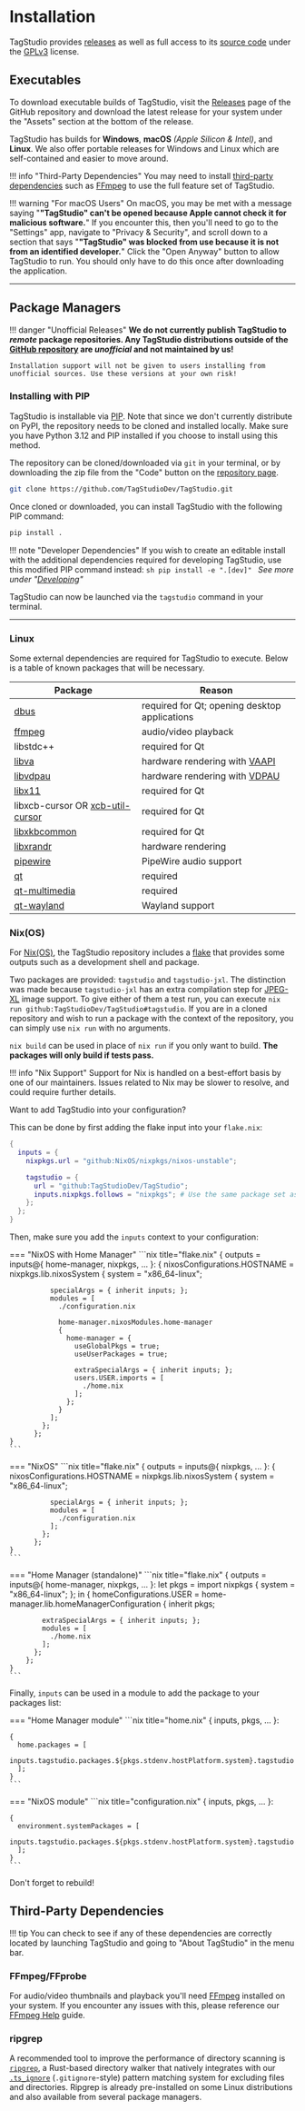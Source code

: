 # Installation

TagStudio provides [releases](https://github.com/TagStudioDev/TagStudio/releases) as well as full access to its [source code](https://github.com/TagStudioDev/TagStudio) under the [GPLv3](https://github.com/TagStudioDev/TagStudio/blob/main/LICENSE) license.

## Executables

To download executable builds of TagStudio, visit the [Releases](https://github.com/TagStudioDev/TagStudio/releases) page of the GitHub repository and download the latest release for your system under the "Assets" section at the bottom of the release.

TagStudio has builds for **Windows**, **macOS** _(Apple Silicon & Intel)_, and **Linux**. We also offer portable releases for Windows and Linux which are self-contained and easier to move around.

<!-- prettier-ignore -->
!!! info "Third-Party Dependencies"
    You may need to install [third-party dependencies](#third-party-dependencies) such as [FFmpeg](https://ffmpeg.org/download.html) to use the full feature set of TagStudio.

<!-- prettier-ignore -->
!!! warning "For macOS Users"
    On macOS, you may be met with a message saying "**"TagStudio" can't be opened because Apple cannot check it for malicious software.**" If you encounter this, then you'll need to go to the "Settings" app, navigate to "Privacy & Security", and scroll down to a section that says "**"TagStudio" was blocked from use because it is not from an identified developer.**" Click the "Open Anyway" button to allow TagStudio to run. You should only have to do this once after downloading the application.

---

## Package Managers

<!-- prettier-ignore -->
!!! danger "Unofficial Releases"
    **We do not currently publish TagStudio to _remote_ package repositories. Any TagStudio distributions outside of the [GitHub repository](https://github.com/TagStudioDev/TagStudio) are _unofficial_ and not maintained by us!**

    Installation support will not be given to users installing from unofficial sources. Use these versions at your own risk!

### Installing with PIP

TagStudio is installable via [PIP](https://pip.pypa.io/). Note that since we don't currently distribute on PyPI, the repository needs to be cloned and installed locally. Make sure you have Python 3.12 and PIP installed if you choose to install using this method.

The repository can be cloned/downloaded via `git` in your terminal, or by downloading the zip file from the "Code" button on the [repository page](https://github.com/TagStudioDev/TagStudio).

```sh
git clone https://github.com/TagStudioDev/TagStudio.git
```

Once cloned or downloaded, you can install TagStudio with the following PIP command:

```sh
pip install .
```

<!-- prettier-ignore -->
!!! note "Developer Dependencies"
    If you wish to create an editable install with the additional dependencies required for developing TagStudio, use this modified PIP command instead:
    ```sh
    pip install -e ".[dev]"
    ```
    _See more under "[Developing](./develop.md)"_

TagStudio can now be launched via the `tagstudio` command in your terminal.

---

### Linux

Some external dependencies are required for TagStudio to execute. Below is a table of known packages that will be necessary.

<!-- prettier-ignore -->
| Package | Reason |
|--------------- | --------------- |
| [dbus](https://repology.org/project/dbus) | required for Qt; opening desktop applications |
| [ffmpeg](https://repology.org/project/ffmpeg) | audio/video playback |
| libstdc++ | required for Qt |
| [libva](https://repology.org/project/libva) | hardware rendering with [VAAPI](https://www.freedesktop.org/wiki/Software/vaapi) |
| [libvdpau](https://repology.org/project/libvdpau) | hardware rendering with [VDPAU](https://www.freedesktop.org/wiki/Software/VDPAU) |
| [libx11](https://repology.org/project/libx11) | required for Qt |
| libxcb-cursor OR [xcb-util-cursor](https://repology.org/project/xcb-util-cursor) | required for Qt |
| [libxkbcommon](https://repology.org/project/libxkbcommon) | required for Qt |
| [libxrandr](https://repology.org/project/libxrandr) | hardware rendering |
| [pipewire](https://repology.org/project/pipewire) | PipeWire audio support |
| [qt](https://repology.org/project/qt) | required |
| [qt-multimedia](https://repology.org/project/qt) | required |
| [qt-wayland](https://repology.org/project/qt) | Wayland support |

### Nix(OS)

For [Nix(OS)](https://nixos.org/), the TagStudio repository includes a [flake](https://wiki.nixos.org/wiki/Flakes) that provides some outputs such as a development shell and package.

Two packages are provided: `tagstudio` and `tagstudio-jxl`. The distinction was made because `tagstudio-jxl` has an extra compilation step for [JPEG-XL](https://jpeg.org/jpegxl) image support. To give either of them a test run, you can execute `nix run github:TagStudioDev/TagStudio#tagstudio`. If you are in a cloned repository and wish to run a package with the context of the repository, you can simply use `nix run` with no arguments.

`nix build` can be used in place of `nix run` if you only want to build. **The packages will only build if tests pass.**

<!-- prettier-ignore -->
!!! info "Nix Support"
    Support for Nix is handled on a best-effort basis by one of our maintainers. Issues related to Nix may be slower to resolve, and could require further details.

Want to add TagStudio into your configuration?

This can be done by first adding the flake input into your `flake.nix`:

```nix title="flake.nix"
{
  inputs = {
    nixpkgs.url = "github:NixOS/nixpkgs/nixos-unstable";

    tagstudio = {
      url = "github:TagStudioDev/TagStudio";
      inputs.nixpkgs.follows = "nixpkgs"; # Use the same package set as your flake.
    };
  };
}
```

Then, make sure you add the `inputs` context to your configuration:

<!-- prettier-ignore-start -->
=== "NixOS with Home Manager"
    ```nix title="flake.nix"
    {
      outputs =
        inputs@{ home-manager, nixpkgs, ... }:
          {
            nixosConfigurations.HOSTNAME = nixpkgs.lib.nixosSystem {
              system = "x86_64-linux";

              specialArgs = { inherit inputs; };
              modules = [
                ./configuration.nix

                home-manager.nixosModules.home-manager
                {
                  home-manager = {
                    useGlobalPkgs = true;
                    useUserPackages = true;

                    extraSpecialArgs = { inherit inputs; };
                    users.USER.imports = [
                      ./home.nix
                    ];
                  };
                }
              ];
            };
          };
    }
    ```
=== "NixOS"
    ```nix title="flake.nix"
    {
      outputs =
        inputs@{ nixpkgs, ... }:
          {
            nixosConfigurations.HOSTNAME = nixpkgs.lib.nixosSystem {
              system = "x86_64-linux";

              specialArgs = { inherit inputs; };
              modules = [
                ./configuration.nix
              ];
            };
          };
    }
    ```
=== "Home Manager (standalone)"
    ```nix title="flake.nix"
    {
      outputs =
        inputs@{ home-manager, nixpkgs, ... }:
        let
          pkgs = import nixpkgs {
            system = "x86_64-linux";
          };
        in
        {
          homeConfigurations.USER = home-manager.lib.homeManagerConfiguration {
            inherit pkgs;

            extraSpecialArgs = { inherit inputs; };
            modules = [
              ./home.nix
            ];
          };
        };
    }
    ```
<!-- prettier-ignore-end -->

Finally, `inputs` can be used in a module to add the package to your packages list:

<!-- prettier-ignore-start -->
=== "Home Manager module"
    ```nix title="home.nix"
    { inputs, pkgs, ... }:

    {
      home.packages = [
        inputs.tagstudio.packages.${pkgs.stdenv.hostPlatform.system}.tagstudio
      ];
    }
    ```
=== "NixOS module"
    ```nix title="configuration.nix"
    { inputs, pkgs, ... }:

    {
      environment.systemPackages = [
        inputs.tagstudio.packages.${pkgs.stdenv.hostPlatform.system}.tagstudio
      ];
    }
    ```
<!-- prettier-ignore-end -->

Don't forget to rebuild!

## Third-Party Dependencies

<!-- prettier-ignore -->
!!! tip
    You can check to see if any of these dependencies are correctly located by launching TagStudio and going to "About TagStudio" in the menu bar.

### FFmpeg/FFprobe

For audio/video thumbnails and playback you'll need [FFmpeg](https://ffmpeg.org/download.html) installed on your system. If you encounter any issues with this, please reference our [FFmpeg Help](./help/ffmpeg.md) guide.

### ripgrep

A recommended tool to improve the performance of directory scanning is [`ripgrep`](https://github.com/BurntSushi/ripgrep), a Rust-based directory walker that natively integrates with our [`.ts_ignore`](./utilities/ignore.md) (`.gitignore`-style) pattern matching system for excluding files and directories. Ripgrep is already pre-installed on some Linux distributions and also available from several package managers.
